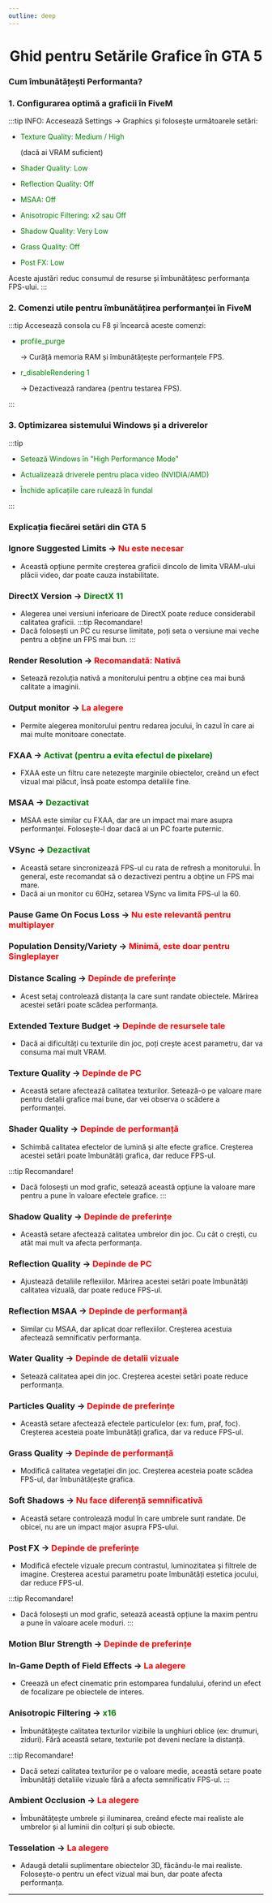 ```yaml
---
outline: deep
---
```


# <span class="title-font"> <center> Ghid pentru Setările Grafice în GTA 5 </center> </span>

### <span class="header-font">Cum îmbunătățești Performanta?</span>

### 1. Configurarea optimă a graficii în FiveM
:::tip INFO:
Accesează Settings → Graphics și folosește următoarele setări:
- <p style="color:green">Texture Quality: Medium / High</p> (dacă ai VRAM suficient)
- <p style="color:green">Shader Quality: Low</p>
- <p style="color:green">Reflection Quality: Off</p>
- <p style="color:green">MSAA: Off</p>
- <p style="color:green">Anisotropic Filtering: x2 sau Off</p>
- <p style="color:green">Shadow Quality: Very Low</p>
- <p style="color:green">Grass Quality: Off</p>
- <p style="color:green">Post FX: Low</p>
Aceste ajustări reduc consumul de resurse și îmbunătățesc performanța FPS-ului.
:::

### 2. Comenzi utile pentru îmbunătățirea performanței în FiveM
:::tip
Accesează consola cu F8 și încearcă aceste comenzi:

- <p style="color:green">profile_purge</p> → Curăță memoria RAM și îmbunătățește performanțele FPS.
- <p style="color:green">r_disableRendering 1</p> → Dezactivează randarea (pentru testarea FPS).
:::

### 3. Optimizarea sistemului Windows și a driverelor
:::tip
- <p style="color:green">Setează Windows în "High Performance Mode"</p>
- <p style="color:green">Actualizează driverele pentru placa video (NVIDIA/AMD)</p>
- <p style="color:green">Închide aplicațiile care rulează în fundal</p>
:::

### <span class="header-font">Explicația fiecărei setări din GTA 5</span>

### Ignore Suggested Limits -> <span style="color:red">Nu este necesar</span>
- Această opțiune permite creșterea graficii dincolo de limita VRAM-ului plăcii video, dar poate cauza instabilitate.

### DirectX Version -> <span style="color:green">DirectX 11</span>
- Alegerea unei versiuni inferioare de DirectX poate reduce considerabil calitatea graficii.
:::tip Recomandare!
- Dacă folosești un PC cu resurse limitate, poți seta o versiune mai veche pentru a obține un FPS mai bun.
:::

### Render Resolution -> <span style="color:red">Recomandată: Nativă</span>
- Setează rezoluția nativă a monitorului pentru a obține cea mai bună calitate a imaginii.

### Output monitor -> <span style="color:red">La alegere</span>
- Permite alegerea monitorului pentru redarea jocului, în cazul în care ai mai multe monitoare conectate.

### FXAA -> <span style="color:green">Activat (pentru a evita efectul de pixelare)</span>
- FXAA este un filtru care netezește marginile obiectelor, creând un efect vizual mai plăcut, însă poate estompa detaliile fine.

### MSAA -> <span style="color:green">Dezactivat</span>
- MSAA este similar cu FXAA, dar are un impact mai mare asupra performanței. Folosește-l doar dacă ai un PC foarte puternic.

### VSync -> <span style="color:green">Dezactivat</span>
- Această setare sincronizează FPS-ul cu rata de refresh a monitorului. În general, este recomandat să o dezactivezi pentru a obține un FPS mai mare.
- Dacă ai un monitor cu 60Hz, setarea VSync va limita FPS-ul la 60.

### Pause Game On Focus Loss -> <span style="color:red">Nu este relevantă pentru multiplayer</span>

### Population Density/Variety -> <span style="color:red">Minimă, este doar pentru Singleplayer</span>

### Distance Scaling -> <span style="color:red">Depinde de preferințe</span>
- Acest setaj controlează distanța la care sunt randate obiectele. Mărirea acestei setări poate scădea performanța.

### Extended Texture Budget -> <span style="color:red">Depinde de resursele tale</span>
- Dacă ai dificultăți cu texturile din joc, poți crește acest parametru, dar va consuma mai mult VRAM.

### Texture Quality -> <span style="color:red">Depinde de PC</span>
- Această setare afectează calitatea texturilor. Setează-o pe valoare mare pentru detalii grafice mai bune, dar vei observa o scădere a performanței.

### Shader Quality -> <span style="color:red">Depinde de performanță</span>
- Schimbă calitatea efectelor de lumină și alte efecte grafice. Creșterea acestei setări poate îmbunătăți grafica, dar reduce FPS-ul.

:::tip Recomandare!
- Dacă folosești un mod grafic, setează această opțiune la valoare mare pentru a pune în valoare efectele grafice.
:::

### Shadow Quality -> <span style="color:red">Depinde de preferințe</span>
- Această setare afectează calitatea umbrelor din joc. Cu cât o crești, cu atât mai mult va afecta performanța.

### Reflection Quality -> <span style="color:red">Depinde de PC</span>
- Ajustează detaliile reflexiilor. Mărirea acestei setări poate îmbunătăți calitatea vizuală, dar poate reduce FPS-ul.

### Reflection MSAA -> <span style="color:red">Depinde de performanță</span>
- Similar cu MSAA, dar aplicat doar reflexiilor. Creșterea acestuia afectează semnificativ performanța.

### Water Quality -> <span style="color:red">Depinde de detalii vizuale</span>
- Setează calitatea apei din joc. Creșterea acestei setări poate reduce performanța.

### Particles Quality -> <span style="color:red">Depinde de preferințe</span>
- Această setare afectează efectele particulelor (ex: fum, praf, foc). Creșterea acesteia poate îmbunătăți grafica, dar va reduce FPS-ul.

### Grass Quality -> <span style="color:red">Depinde de performanță</span>
- Modifică calitatea vegetației din joc. Creșterea acesteia poate scădea FPS-ul, dar îmbunătățește grafica.

### Soft Shadows -> <span style="color:red">Nu face diferență semnificativă</span>
- Această setare controlează modul în care umbrele sunt randate. De obicei, nu are un impact major asupra FPS-ului.

### Post FX -> <span style="color:red">Depinde de preferințe</span>
- Modifică efectele vizuale precum contrastul, luminozitatea și filtrele de imagine. Creșterea acestui parametru poate îmbunătăți estetica jocului, dar reduce FPS-ul.

:::tip Recomandare!
- Dacă folosești un mod grafic, setează această opțiune la maxim pentru a pune în valoare acele moduri.
:::

### Motion Blur Strength -> <span style="color:red">Depinde de preferințe</span>

### In-Game Depth of Field Effects -> <span style="color:red">La alegere</span>
- Creează un efect cinematic prin estomparea fundalului, oferind un efect de focalizare pe obiectele de interes.

### Anisotropic Filtering -> <span style="color:green">x16</span>
- Îmbunătățește calitatea texturilor vizibile la unghiuri oblice (ex: drumuri, ziduri). Fără această setare, texturile pot deveni neclare la distanță.

:::tip Recomandare!
- Dacă setezi calitatea texturilor pe o valoare medie, această setare poate îmbunătăți detaliile vizuale fără a afecta semnificativ FPS-ul.
:::

### Ambient Occlusion -> <span style="color:red">La alegere</span>
- Îmbunătățește umbrele și iluminarea, creând efecte mai realiste ale umbrelor și al luminii din colțuri și sub obiecte.

### Tesselation -> <span style="color:red">La alegere</span>
- Adaugă detalii suplimentare obiectelor 3D, făcându-le mai realiste. Folosește-o pentru un efect vizual mai bun, dar poate afecta performanța.

---
